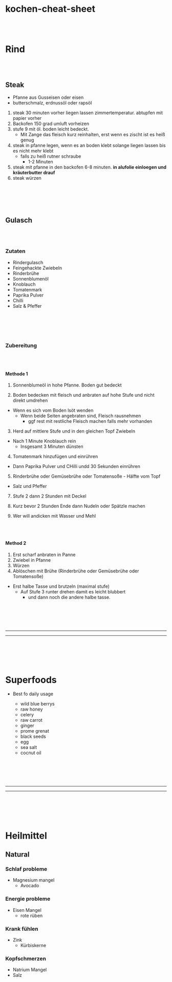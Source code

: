 # kochen-cheat-sheet

<br><br>




# Rind

<br><br>

## Steak
- Pfanne aus Gusseisen oder eisen
- butterschmalz, erdnussöl oder rapsöl

1. steak 30 minuten vorher liegen lassen zimmertemperatur. abtupfen mit papier vorher
2. Backofen 150 grad umluft vorheizen
3. stufe 9 mit öl. boden leicht bedeckt.
   - Mit Zange das fleisch kurz reinhalten, erst wenn es zischt ist es heiß genug
4. steak in pfanne legen, wenn es an boden klebt solange liegen lassen bis es nicht mehr klebt
   - falls zu heiß rutner schraube
     - 1-2 Minuten
5. steak mit pfanne in den backofen 6-8 minuten. **in alufolie einloegen und kräuterbutter drauf**
6. steak würzen







<br><br>
<br><br>

## Gulasch

<br><br>

### Zutaten
- Rindergulasch
- Feingehackte Zwiebeln
- Rinderbrühe
- Sonnenblumenöl
- Knoblauch
- Tomatenmark
- Paprika Pulver
- Chilli
- Salz & Pfeffer


<br><br>
<br><br>

### Zubereitung

<br><br>

#### Methode 1
1. Sonnenblumeöl in hohe Pfanne. Boden gut bedeckt

2. Boden bedecken mit fleisch und anbraten auf hohe Stufe und nicht direkt umdrehen
- Wenn es sich vom Boden lsöt wenden
  - Wenn beide Seiten angebraten sind, Fleisch rausnehmen
    - ggf rest mit restliche Fleisch machen falls mehr vorhanden

3. Herd auf mittlere Stufe und in den gleichen Topf Zwiebeln
- Nach 1 Minute Knoblauch rein
  - Insgesamt 3 Minuten dünsten

4. Tomatenmark hinzufügen und einrühren
- Dann Paprika Pulver und CHilli undd 30 Sekunden einrühren

5. Rinderbrühe oder Gemüsebrühe oder Tomatensoße - Hälfte vom Topf
- Salz und Pfeffer 

7. Stufe 2 dann 2 Stunden mit Deckel

8. Kurz bevor 2 Stunden Ende dann Nudeln oder Spätzle machen

9. Wer will andicken mit Wasser und Mehl

<br><br>

#### Method 2
1. Erst scharf anbraten in Panne
2. Zwiebel in Pfanne
3. Würzen
4. Ablöschen mit Brühe (Rinderbrühe oder Gemüsebrühe oder Tomatensoße)
- Erst halbe Tasse und brutzeln (maximal stufe)
  - Auf Stufe 3 runter drehen damit es leicht blubbert
    - und dann noch die andere halbe tasse.  


















<br><br>
<br><br>
______________________________________
_______________________________________
<br><br>
<br><br>



# Superfoods
- Best fo daily usage

  - wild blue berrys
  - raw honey
  - celery
  - raw carrot
  - ginger
  - prome grenat
  - black seeds
  - egg
  - sea salt
  - cocnut oil






















<br><br>
<br><br>
______________________________________
_______________________________________
<br><br>
<br><br>

# Heilmittel

## Natural

### Schlaf probleme
- Magnesium mangel
  - Avocado

### Energie probleme
- Eisen Mangel
  - rote rüben
 
### Krank fühlen
- Zink
  - Kürbiskerne

 ### Kopfschmerzen
 - Natrium Mangel
 -  Salz 
